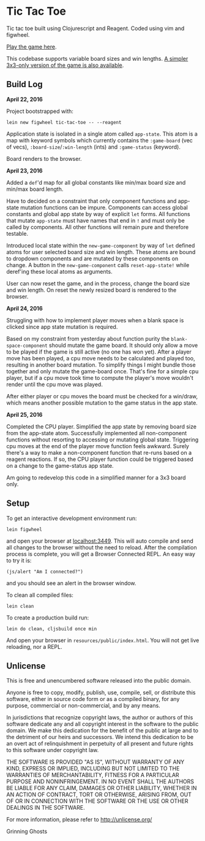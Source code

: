 # Tic Tac Toe

Tic tac toe built using Clojurescript and Reagent. Coded using vim and figwheel.

[Play the game here](https://stungeye.github.io/Tic-Tac-Toe-on-Clojure-Reagent/).

This codebase supports variable board sizes and win lengths. [A simpler 3x3-only version of the game is also available](https://github.com/stungeye/Simpler-Tic-Tac-Toe-on-Clojure-Reagent).

## Build Log

**April 22, 2016**

Project bootstrapped with:

    lein new figwheel tic-tac-toe -- --reagent

Application state is isolated in a single atom called `app-state`. This atom is a map with keyword symbols which currently contains the `:game-board` (vec of vecs), `:board-size`/`:win-length` (ints) and `:game-status` (keyword).

Board renders to the browser.

**April 23, 2016**

Added a `def`'d map for all global constants like min/max board size and min/max board length.

Have to decided on a constraint that only component functions and app-state mutation functions can be impure. Components can access global constants and global app state by way of explicit `let` forms. All functions that mutate `app-state` must have names that end in `!` and must only be called by components. All other functions will remain pure and therefore testable.

Introduced local state within the `new-game-component` by way of `let` defined atoms for user selected board size and win length. These atoms are bound to dropdown components and are mutated by these components on change. A button in the `new-game-component` calls `reset-app-state!` while deref'ing these local atoms as arguments.

User can now reset the game, and in the process, change the board size and win length. On reset the newly resized board is rendered to the browser.

**April 24, 2016**

Struggling with how to implement player moves when a blank space is clicked since app state mutation is required.

Based on my constraint from yesterday about function purity the `blank-space-component` should mutate the game board. It should only allow a move to be played if the game is still active (no one has won yet). After a player move has been played, a cpu move needs to be calculated and played too, resulting in another board mutation. To simplify things I might bundle those together and only mutate the game-board once. That's fine for a simple cpu player, but if a cpu move took time to compute the player's move wouldn't render until the cpu move was played.

After either player or cpu moves the board must be checked for a win/draw, which means another possible mutation to the game status in the app state.

**April 25, 2016**

Completed the CPU player. Simplified the app state by removing board size from the app-state atom. Successfully implemented all non-component functions without resorting to accessing or mutating global state. Triggering cpu moves at the end of the player move function feels awkward. Surely there's a way to make a non-component function that re-runs based on a reagent reactions. If so, the CPU player function could be triggered based on a change to the game-status app state.

Am going to redevelop this code in a simplified manner for a 3x3 board only.

## Setup

To get an interactive development environment run:

    lein figwheel

and open your browser at [localhost:3449](http://localhost:3449/).
This will auto compile and send all changes to the browser without the
need to reload. After the compilation process is complete, you will
get a Browser Connected REPL. An easy way to try it is:

    (js/alert "Am I connected?")

and you should see an alert in the browser window.

To clean all compiled files:

    lein clean

To create a production build run:

    lein do clean, cljsbuild once min

And open your browser in `resources/public/index.html`. You will not
get live reloading, nor a REPL.

## Unlicense

This is free and unencumbered software released into the public domain.

Anyone is free to copy, modify, publish, use, compile, sell, or
distribute this software, either in source code form or as a compiled
binary, for any purpose, commercial or non-commercial, and by any
means.

In jurisdictions that recognize copyright laws, the author or authors
of this software dedicate any and all copyright interest in the
software to the public domain. We make this dedication for the benefit
of the public at large and to the detriment of our heirs and
successors. We intend this dedication to be an overt act of
relinquishment in perpetuity of all present and future rights to this
software under copyright law.

THE SOFTWARE IS PROVIDED "AS IS", WITHOUT WARRANTY OF ANY KIND,
EXPRESS OR IMPLIED, INCLUDING BUT NOT LIMITED TO THE WARRANTIES OF
MERCHANTABILITY, FITNESS FOR A PARTICULAR PURPOSE AND NONINFRINGEMENT.
IN NO EVENT SHALL THE AUTHORS BE LIABLE FOR ANY CLAIM, DAMAGES OR
OTHER LIABILITY, WHETHER IN AN ACTION OF CONTRACT, TORT OR OTHERWISE,
ARISING FROM, OUT OF OR IN CONNECTION WITH THE SOFTWARE OR THE USE OR
OTHER DEALINGS IN THE SOFTWARE.

For more information, please refer to <http://unlicense.org/>

Grinning Ghosts
